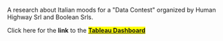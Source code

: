 A research about Italian moods for a "Data Contest" organized by Human Highway Srl and Boolean Srls.

Click here for the **link** to the **<mark><a href = "https://public.tableau.com/views/DataChallenge_RicercaStatidAnimo/Storia1-Presentazione?:language=it-IT&:display_count=n&:origin=viz_share_link"> Tableau Dashboard </a></mark>**

